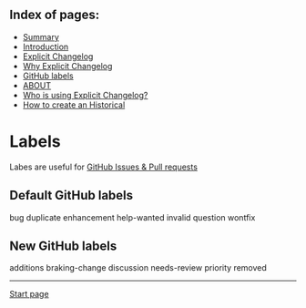 Index of pages:
---------------

* [Summary](/README.md)
* [Introduction](/README.md)
* [Explicit Changelog](/CHANGELOG.md)
* [Why Explicit Changelog](/WHY.md)
* [GitHub labels](/LABELS.md)
* [ABOUT](/ABOUT.md)
* [Who is using Explicit Changelog?](/USERS.md)
* [How to create an Historical](/HISTORICAL.md)

# Labels
Labes are useful for [GitHub Issues & Pull requests](https://help.github.com/articles/creating-and-editing-labels-for-issues-and-pull-requests/)

## Default GitHub labels
bug
duplicate
enhancement
help-wanted
invalid
question
wontfix

## New GitHub labels
additions
braking-change
discussion
needs-review
priority
removed



  ---




  [Start page](./)
  